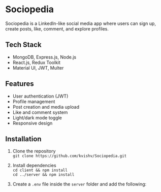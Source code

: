 # Sociopedia

Sociopedia is a LinkedIn-like social media app where users can sign up, create posts, like, comment, and explore profiles.

## Tech Stack
- MongoDB, Express.js, Node.js
- React.js, Redux Toolkit
- Material UI, JWT, Multer

## Features
- User authentication (JWT)
- Profile management
- Post creation and media upload
- Like and comment system
- Light/dark mode toggle
- Responsive design

## Installation

1. Clone the repository  
   `git clone https://github.com/kvishv/Sociopedia.git`

2. Install dependencies  
   `cd client && npm install`  
   `cd ../server && npm install`

3. Create a `.env` file inside the `server` folder and add the following:
